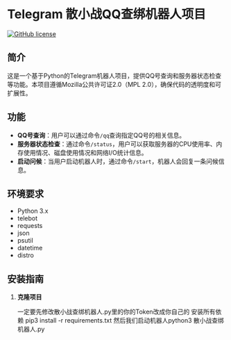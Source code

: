 # Telegram 散小战QQ查绑机器人项目

[![GitHub license](https://img.shields.io/badge/license-MPL%202.0-blue.svg)](https://github.com/yourusername/yourrepository/blob/main/LICENSE)

## 简介

这是一个基于Python的Telegram机器人项目，提供QQ号查询和服务器状态检查等功能。本项目遵循Mozilla公共许可证2.0（MPL 2.0），确保代码的透明度和可扩展性。

## 功能

- **QQ号查询**：用户可以通过命令`/qq`查询指定QQ号的相关信息。
- **服务器状态检查**：通过命令`/status`，用户可以获取服务器的CPU使用率、内存使用情况、磁盘使用情况和网络I/O统计信息。
- **启动问候**：当用户启动机器人时，通过命令`/start`，机器人会回复一条问候信息。

## 环境要求

- Python 3.x
- telebot
- requests
- json
- psutil
- datetime
- distro

## 安装指南

1. **克隆项目**  

   一定要先修改散小战查绑机器人.py里的你的Token改成你自己的
安装所有依赖 pip3 install -r requirements.txt
然后我们启动机器人python3 散小战查绑机器人.py
